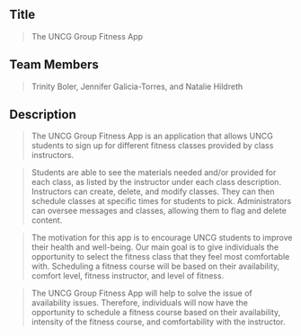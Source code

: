 ## Title

> The UNCG Group Fitness App

## Team Members

> Trinity Boler, Jennifer Galicia-Torres, and Natalie Hildreth

## Description

> The UNCG Group Fitness App is an application that allows UNCG students to sign up for different fitness classes provided by class instructors.

> Students are able to see the materials needed and/or provided for each class, as listed by the instructor under each class description. Instructors can create, delete, and modify classes. They can then schedule classes at specific times for students to pick. Administrators can oversee messages and classes, allowing them to flag and delete content.

> The motivation for this app is to encourage UNCG students to improve their health and well-being. Our main goal is to give individuals the opportunity to select the fitness class that they feel most comfortable with. Scheduling a fitness course will be based on their availability, comfort level, fitness instructor, and level of fitness. 

> The UNCG Group Fitness App will help to solve the issue of availability issues. Therefore, individuals will now have the opportunity to schedule a fitness course based on their availability, intensity of the fitness course, and comfortability with the instructor.